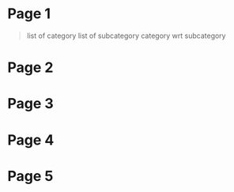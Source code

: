 # Page 1
> list of category 
> list of subcategory
> category wrt subcategory
# Page 2

# Page 3

# Page 4

# Page 5